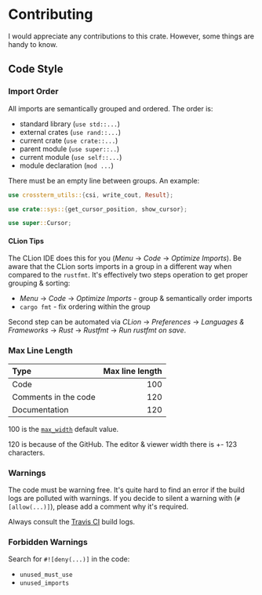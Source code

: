 # Contributing

I would appreciate any contributions to this crate. However, some things are handy to know.

## Code Style

### Import Order

All imports are semantically grouped and ordered. The order is:

- standard library (`use std::...`)
- external crates (`use rand::...`)
- current crate (`use crate::...`)
- parent module (`use super::..`)
- current module (`use self::...`)
- module declaration (`mod ...`)

There must be an empty line between groups. An example:

```rust
use crossterm_utils::{csi, write_cout, Result};

use crate::sys::{get_cursor_position, show_cursor};

use super::Cursor;
```

#### CLion Tips

The CLion IDE does this for you (_Menu_ -> _Code_ -> _Optimize Imports_). Be aware that the CLion sorts
imports in a group in a different way when compared to the `rustfmt`. It's effectively two steps operation
to get proper grouping & sorting:

* _Menu_ -> _Code_ -> _Optimize Imports_ - group & semantically order imports
* `cargo fmt` - fix ordering within the group

Second step can be automated via _CLion_ -> _Preferences_ ->
_Languages & Frameworks_ -> _Rust_ -> _Rustfmt_ -> _Run rustfmt on save_.  

### Max Line Length

| Type | Max line length |
| :--- | ---: |
| Code | 100 |
| Comments in the code | 120 |
| Documentation | 120 |

100 is the [`max_width`](https://github.com/rust-lang/rustfmt/blob/master/Configurations.md#max_width)
default value.

120 is because of the GitHub. The editor & viewer width there is +- 123 characters. 

### Warnings

The code must be warning free. It's quite hard to find an error if the build logs are polluted with warnings.
If you decide to silent a warning with (`#[allow(...)]`), please add a comment why it's required.

Always consult the [Travis CI](https://travis-ci.org/crossterm-rs/crossterm/pull_requests) build logs.

### Forbidden Warnings

Search for `#![deny(...)]` in the code:

* `unused_must_use`
* `unused_imports`

